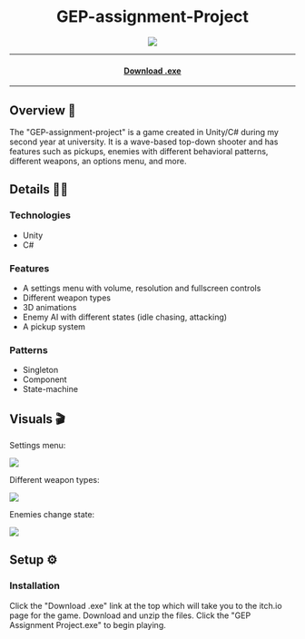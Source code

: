 <h1 align="center">GEP-assignment-Project</h1> 

<p align="center">
  <img src="https://img.shields.io/badge/Made%20by-Ethan%20Greaves-green" >
</p>

<hr>
  <h4 align="center"><a  href="https://ethan-greaves.itch.io/gep-assignment-project">Download .exe</a></h4>
<hr>

## Overview 📖
The "GEP-assignment-project" is a game created in Unity/C# during my second year at university. It is a wave-based top-down shooter and has features such as pickups, enemies with different behavioral patterns, different weapons, an options menu, and more.

## Details 👨‍💻

### Technologies
* Unity
* C#

### Features
* A settings menu with volume, resolution and fullscreen controls
* Different weapon types
* 3D animations
* Enemy AI with different states (idle chasing, attacking)
* A pickup system

### Patterns
* Singleton
* Component
* State-machine

## Visuals 🎬
<p>Settings menu:</p>
<img src="https://im2.ezgif.com/tmp/ezgif-2-bb955d8be5b3.gif" width="auto" />

<p>Different weapon types:</p>
<img src="https://im2.ezgif.com/tmp/ezgif-2-f1b7b05215b1.gif" width="auto" />

<p>Enemies change state:</p>
<img src="https://im2.ezgif.com/tmp/ezgif-2-d75f8792838a.gif" width="auto" />

## Setup ⚙️

### Installation

Click the "Download .exe" link at the top which will take you to the itch.io page for the game. Download and unzip the files. Click the "GEP Assignment Project.exe" to begin playing.
